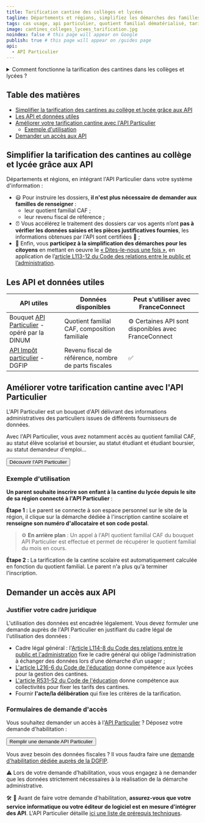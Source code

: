 ```yaml
---
title: Tarification cantine des collèges et lycées
tagline: Départements et régions, simplifiez les démarches des familles en calculant automatiquement le tarif de restauration scolaire des collégiens et lycéens.
tags: cas usage, api particulier, quotient familial dématérialisé, tarification restauration scolaire, cantine collège, cantine lycée
image: cantines_colleges_lycees_tarification.jpg
noindex: false # this page will appear on Google
publish: true # this page will appear on /guides page
api:
  - API Particulier
---
```


<details>
   <summary>Comment fonctionne la tarification des cantines dans les collèges et lycées ?</summary>

Les départements sont en charge des cantines des collèges, et les régions, des cantines des lycées. Dans ce cadre, ce sont ces collectivités qui fixent les tarifs de la restauration scolaire et qui peuvent décider d'appliquer une tarification sociale sur la base des revenus de la famille.

Pour en savoir plus, consulter cette page de [Service-Public.fr](https://www.service-public.fr/particuliers/vosdroits/F24569)

</details>


## Table des matières

- [Simplifier la tarification des cantines au collège et lycée grâce aux API](#simplifier-la-tarification-des-cantines-au-college-et-lycee-grace-aux-api)
- [Les API et données utiles](#les-api-et-donnees-utiles)
- [Améliorer votre tarification cantine avec l'API Particulier](#ameliorer-votre-tarification-cantine-avec-l'api-particulier)
  - [Exemple d'utilisation](#exemple-d'utilisation)
- [Demander un accès aux API](#demander-un-acces-aux-api)


## Simplifier la tarification des cantines au collège et lycée grâce aux API

Départements et régions, en intégrant l'API Particulier dans votre système d'information :
- 😃 Pour instruire les dossiers, **il n'est plus nécessaire de demander aux familles de renseigner** : 
   - leur quotient familial CAF ;
   - leur revenu fiscal de référence ;
- ⏰ Vous accélérez le traitement des dossiers car vos agents n’ont **pas à vérifier les données saisies et les pièces justificatives fournies**, les informations obtenues par l'API sont certifiées 🔎 ;
- 🎯 Enfin, vous **participez à la simplification des démarches pour les citoyens** en mettant en oeuvre le [« Dites-le-nous une fois »](https://www.numerique.gouv.fr/services/guichet-dites-le-nous-une-fois/), en application de l’[article L113-12 du Code des relations entre le public et l’administration](https://www.legifrance.gouv.fr/codes/article_lc/LEGIARTI000037313155).

## Les API et données utiles

| API utiles | Données disponibles |  Peut s'utiliser avec FranceConnect |
| --- | --- | --- |
| Bouquet [API Particulier](https://particulier.api.gouv.fr/catalogue) - opéré par la DINUM | Quotient familial CAF, composition familiale| ⚙️ Certaines API sont disponibles avec FranceConnect |
| [API Impôt particulier](/les-api/impot-particulier) - DGFIP | Revenu fiscal de référence, nombre de parts fiscales | ✅ |


## Améliorer votre tarification cantine avec l'API Particulier

L'API Particulier est un bouquet d'API délivrant des informations administratives des particuliers issues de différents fournisseurs de données.

Avec l'API Particulier, vous avez notamment accès au quotient familial CAF, au statut élève scolarisé et boursier, au statut étudiant et étudiant boursier, au statut demandeur d'emploi...

<Button href="https://particulier.api.gouv.fr/catalogue">Découvrir l'API Particulier</Button>

### Exemple d'utilisation

**Un parent souhaite inscrire son enfant à la cantine du lycée depuis le site de sa région connecté à l'API Particulier** :

**Étape 1 :** Le parent se connecte à son espace personnel sur le site de la région, il clique sur la démarche dédiée à l'inscription cantine scolaire et **renseigne son numéro d'allocataire et son code postal**.

> ⚙️ **En arrière plan** : Un appel à l'API quotient familial CAF du bouquet API Particulier est effectué et permet de récupérer le quotient familial du mois en cours.

**Étape 2 :** La tarification de la cantine scolaire est automatiquement calculée en fonction du quotient familial. Le parent n'a plus qu'à terminer l'inscription.


## Demander un accès aux API

### Justifier votre cadre juridique

L'utilisation des données est encadrée légalement. Vous devez formuler une demande auprès de l'API Particulier en justifiant du cadre légal de l'utilisation des données :
- Cadre légal général : l'[Article L114-8 du Code des relations entre le public et l'administration](https://www.legifrance.gouv.fr/codes/article_lc/LEGIARTI000045213315) fixe le cadre général qui oblige l’administration à échanger des données lors d’une démarche d’un usager ;
- [L'article  L216-6 du Code de l'éducation](https://www.legifrance.gouv.fr/codes/article_lc/LEGIARTI000027682699/2013-07-10) donne compétence aux lycées pour la gestion des cantines.
- [L'article R531-52 du Code de l'éducation](https://www.legifrance.gouv.fr/codes/article_lc/LEGIARTI000020743085) donne compétence aux collectivités pour fixer les tarifs des cantines.
- Fournir **l'acte/la délibération** qui fixe les critères de la tarification.

### Formulaires de demande d'accès

Vous souhaitez demander un accès à l'[API Particulier](https://particulier.api.gouv.fr/catalogue) ? Déposez votre demande d'habilitation :

<Button href="https://datapass.api.gouv.fr/api-particulier?demarche=ccas">Remplir une demande API Particulier</Button>

Vous avez besoin des données fiscales ? Il vous faudra faire une [demande d'habilitation dédiée auprès de la DGFIP](/les-api/impot-particulier).

⚠️ Lors de votre demande d’habilitation, vous vous engagez à ne demander que les données strictement nécessaires à la réalisation de la démarche administrative.

🛠 🧰 Avant de faire votre demande d'habilitation, **assurez-vous que votre service informatique ou votre éditeur de logiciel est en mesure d'intégrer des API**. L'API Particulier détaille [ici une liste de prérequis techniques](https://particulier.api.gouv.fr/developpeurs#prerequis-techniques). 
